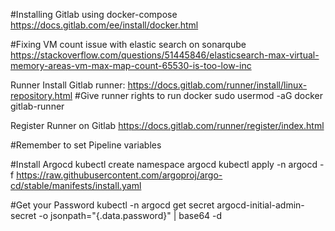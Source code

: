 
#Installing Gitlab using docker-compose
https://docs.gitlab.com/ee/install/docker.html


#Fixing VM count issue with elastic search on sonarqube
https://stackoverflow.com/questions/51445846/elasticsearch-max-virtual-memory-areas-vm-max-map-count-65530-is-too-low-inc





Runner
Install Gitlab runner: https://docs.gitlab.com/runner/install/linux-repository.html
#Give runner rights to run docker 
sudo usermod -aG docker gitlab-runner

Register Runner on Gitlab
https://docs.gitlab.com/runner/register/index.html

#Remember to set Pipeline variables

#Install Argocd
kubectl create namespace argocd
kubectl apply -n argocd -f https://raw.githubusercontent.com/argoproj/argo-cd/stable/manifests/install.yaml

#Get your Password 
kubectl -n argocd get secret argocd-initial-admin-secret -o jsonpath="{.data.password}" | base64 -d